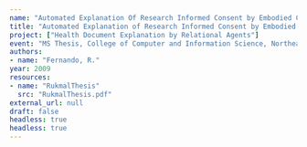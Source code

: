 ```yaml
---
name: "Automated Explanation Of Research Informed Consent by Embodied Conversational Agents"
title: "Automated Explanation of Research Informed Consent by Embodied Conversational Agents"
project: ["Health Document Explanation by Relational Agents"]
event: "MS Thesis, College of Computer and Information Science, Northeastern University"
authors:
- name: "Fernando, R."
year: 2009
resources:
- name: "RukmalThesis"
  src: "RukmalThesis.pdf"
external_url: null
draft: false 
headless: true
headless: true
---
```

